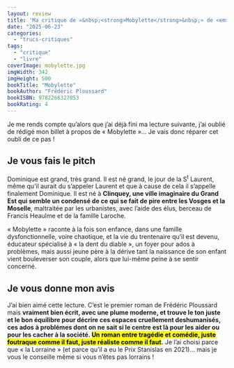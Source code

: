 ```yaml
---
layout: review
title: 'Ma critique de «&nbsp;<strong>Mobylette</strong>&nbsp;» de <em>Frédéric Ploussard</em>'
date: "2025-06-23"
categories: 
  - "trucs-critiques"
tags: 
  - "critique"
  - "livre"
coverImage: mobylette.jpg
imgWidth: 342
imgHeight: 500
bookTitle: "Mobylette"
bookAuthor: "Frédéric Ploussard"
bookISBN: 9782266327053            
bookRating: 4
---
```


<p>Je me rends compte qu’alors que j’ai déjà fini ma lecture suivante, j’ai oublié de rédigé mon billet à propos de «&nbsp;Mobylette&nbsp;»… Je vais donc réparer cet oubli de ce pas&nbsp;!</p>

<h2>Je vous fais le pitch</h2>
<p>Dominique est grand, très grand. Il est né grand, le jour de la S<sup>t</sup> Laurent, même qu’il aurait du s’appeler Laurent et que à cause de cela il s’appelle finalement Dominique. Il est né à <strong>Clinquey, une ville imaginaire du Grand Est qui semble un condensé de ce qui se fait de pire entre les Vosges et la Moselle</strong>, maltraitée par les urbanistes, avec l’aide des élus, berceau de Francis Heaulme et de la famille Laroche.</p>
<p>«&nbsp;Mobylette » raconte à la fois son enfance, dans une famille dysfonctionnelle, voire chaotique, et la vie du trentenaire qu’il est devenu, éducateur spécialisé à «&nbsp;la dent du diable&nbsp;», un foyer pour ados à problèmes, mais aussi jeune père à la dérive tant la naissance de son enfant vient bouleverser son couple, alors que lui-même peine à se sentir concerné.</p>

<h2>Je vous donne mon avis</h2>
<p>J’ai bien aimé cette lecture. C’est le premier roman de Frédéric Ploussard mais <strong>vraiment bien écrit, avec une plume moderne, et trouve le ton juste et le bon équilibre pour décrire ces espaces cruellement deshumanisés, ces ados à problémes dont on ne sait si le centre est là pour les aider ou pour les cacher à la société. <mark>Un roman entre tragédie et comédie, juste foutraque comme il faut, juste réaliste comme il faut</mark>.</strong> Je l’ai choisi parce que «&nbsp;la Lorraine&nbsp;» (et parce qu’il a eu le Prix Stanislas en 2021)… mais je vous le conseille même si vous n’êtes pas lorrains&nbsp;!</p>
